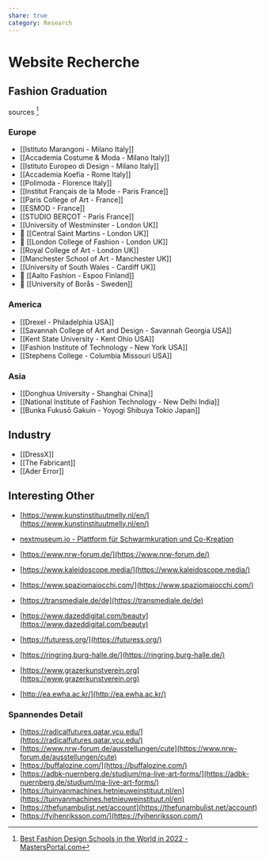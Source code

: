 ```yaml
---
share: true
category: Research
---
```


# Website Recherche

## Fashion Graduation
sources [^1]

[^1]: [Best Fashion Design Schools in the World in 2022 - MastersPortal.com](https://www.mastersportal.com/articles/2780/best-fashion-design-schools-in-the-world-in-2022.html)

### Europe
- [[Istituto Marangoni - Milano Italy]]
- [[Accademia Costume & Moda - Milano Italy]]
- [[Istituto Europeo di Design - Milano Italy]]
- [[Accademia Koefia - Rome Italy]]
- [[Polimoda - Florence Italy]]
- [[Institut Français de la Mode - Paris France]]
- [[Paris College of Art - France]]
- [[ESMOD - France]]
- [[STUDIO BERÇOT - Paris France]]
- [[University of Westminster - London UK]]
- 🔎 [[Central Saint Martins - London UK]]
- 🔎 [[London College of Fashion - London UK]]
- [[Royal College of Art - London UK]]
- [[Manchester School of Art - Manchester UK]]
- [[University of South Wales - Cardiff UK]]
- 🔎 [[Aalto Fashion - Espoo Finland]]
- 🔎 [[University of Borås - Sweden]]

### America
- [[Drexel - Philadelphia USA]]
- [[Savannah College of Art and Design - Savannah Georgia USA]]
- [[Kent State University - Kent Ohio USA]]
- [[Fashion Institute of Technology - New York USA]]
- [[Stephens College  - Columbia Missouri USA]]

### Asia
- [[Donghua University - Shanghai China]]
- [[National Institute of Fashion Technology - New Delhi India]]
- [[Bunka Fukusō Gakuin - Yoyogi Shibuya Tokio Japan]]

## Industry
- [[DressX]]
- [[The Fabricant]]
- [[Ader Error]]

## Interesting Other
- [https://www.kunstinstituutmelly.nl/en/](https://www.kunstinstituutmelly.nl/en/)
- [nextmuseum.io - Plattform für Schwarmkuration und Co-Kreation](https://nextmuseum.io/)
  
- [https://www.nrw-forum.de/](https://www.nrw-forum.de/)
- [https://www.kaleidoscope.media/](https://www.kaleidoscope.media/)
- [https://www.spaziomaiocchi.com/](https://www.spaziomaiocchi.com/)
- [https://transmediale.de/de](https://transmediale.de/de)
- [https://www.dazeddigital.com/beauty](https://www.dazeddigital.com/beauty)
- [https://futuress.org/](https://futuress.org/)
- [https://ringring.burg-halle.de/](https://ringring.burg-halle.de/)
- [https://www.grazerkunstverein.org](https://www.grazerkunstverein.org)
- [http://ea.ewha.ac.kr/](http://ea.ewha.ac.kr/)


### Spannendes Detail
- [https://radicalfutures.qatar.vcu.edu/](https://radicalfutures.qatar.vcu.edu/)
- [https://www.nrw-forum.de/ausstellungen/cute](https://www.nrw-forum.de/ausstellungen/cute)
- [https://buffalozine.com/](https://buffalozine.com/)
- [https://adbk-nuernberg.de/studium/ma-live-art-forms/](https://adbk-nuernberg.de/studium/ma-live-art-forms/)
- [https://tuinvanmachines.hetnieuweinstituut.nl/en](https://tuinvanmachines.hetnieuweinstituut.nl/en)
- [https://thefunambulist.net/account](https://thefunambulist.net/account)
- [https://fyihenriksson.com/](https://fyihenriksson.com/)
